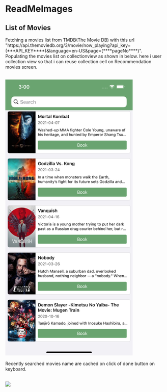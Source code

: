 # ReadMeImages

<h2>
List of Movies
</h2>

<p> 
  Fetching a movies list from TMDB(The Movie DB) with this url "https://api.themoviedb.org/3/movie/now_playing?api_key=(***API_KEY****)&language=en-US&page=(****pageNo****)". Populating the movies list on collectionview as shown in below. here i user collection view so that i can reuse collection cell on Recommendation movies screen.
</p>

<br>
<img width="400" src="https://github.com/RajaReddyiOS/ReadMeImages/blob/BMS/Simulator%20Screen%20Shot%20-%20iPhone%2012%20Pro%20Max%20-%202021-05-12%20at%2015.00.36.png"/>
</br>

<p> 
  Recently searched movies name are cached on click of done button on keyboard.
</p>

<br>
<img width="400" src="https://github.com/RajaReddyiOS/ReadMeImages/blob/BMS/bms_details_screen.gif"/>
</br>


